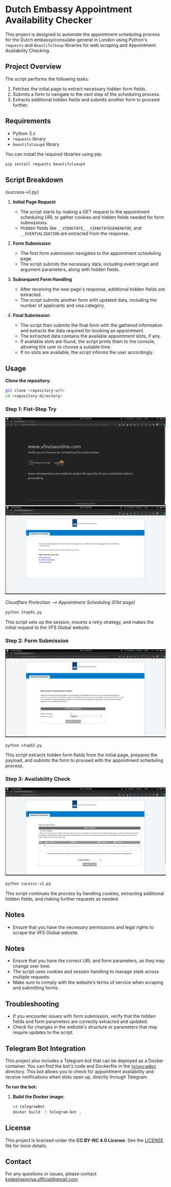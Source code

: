 # Dutch Embassy Appointment Availability Checker

This project is designed to automate the appointment scheduling process for the Dutch embassy/consulate-general in London using Python's `requests` and `BeautifulSoup` libraries for web scraping and Appointment Availability Checking.

## Project Overview

The script performs the following tasks:
1. Fetches the initial page to extract necessary hidden form fields.
2. Submits a form to navigate to the next step of the scheduling process.
3. Extracts additional hidden fields and submits another form to proceed further.

## Requirements

- Python 3.x
- `requests` library
- `beautifulsoup4` library

You can install the required libraries using pip:

```bash
pip install requests beautifulsoup4
```

## Script Breakdown 
(success-v1.py)

1. **Initial Page Request**

   - The script starts by making a GET request to the appointment scheduling URL to gather cookies and hidden fields needed for form submissions.
   - Hidden fields like `__VIEWSTATE`, `__VIEWSTATEGENERATOR`, and `__EVENTVALIDATION` are extracted from the response.

2. **Form Submission**

   - The first form submission navigates to the appointment scheduling page.
   - The script submits the necessary data, including event target and argument parameters, along with hidden fields.

3. **Subsequent Form Handling**

   - After receiving the new page's response, additional hidden fields are extracted.
   - The script submits another form with updated data, including the number of applicants and visa category.

4. **Final Submission**

   - The script then submits the final form with the gathered information and extracts the data required for booking an appointment.
   - The extracted data contains the available appointment slots, if any.
   - If available slots are found, the script prints them to the console, allowing the user to choose a suitable time.
   - If no slots are available, the script informs the user accordingly.


## Usage

**Clone the repository**:

```sh
git clone <repository-url>
cd <repository-directory>
```

### Step 1: Fist-Step Try


![Cloudflare](<docs/explain 01.png>)
![1st page](<docs/explain 02.png>)

*Cloudflare Protection --> Appointment Scheduling (01st page)*

```sh
python Step01.py
```

This script sets up the session, mounts a retry strategy, and makes the initial request to the VFS Global website.

### Step 2: Form Submission

![alt text](<docs/explain 03.png>)

```sh
python step02.py
```

This script extracts hidden form fields from the initial page, prepares the payload, and submits the form to proceed with the appointment scheduling process.

### Step 3: Availability Check

![alt text](<docs/explain 04.png>)
```sh
python sucesss-v1.py
```

This script continues the process by handling cookies, extracting additional hidden fields, and making further requests as needed.

## Notes

- Ensure that you have the necessary permissions and legal rights to scrape the VFS Global website.

## Notes

- Ensure that you have the correct URL and form parameters, as they may change over time.
- The script uses cookies and session handling to manage state across multiple requests.
- Make sure to comply with the website’s terms of service when scraping and submitting forms.

## Troubleshooting

- If you encounter issues with form submission, verify that the hidden fields and form parameters are correctly extracted and updated.
- Check for changes in the website's structure or parameters that may require updates to the script.

## Telegram Bot Integration

This project also includes a Telegram bot that can be deployed as a Docker container. You can find the bot's code and Dockerfile in the [`telegramBot`](./telegramBot/) directory. This bot allows you to check for appointment availability and receive notifications when slots open up, directly through Telegram. 

**To run the bot:**

1. **Build the Docker image:** 
   ```bash
   cd telegramBot
   docker build -t telegram-bot .
   ```

## License

This project is licensed under the **CC BY-NC 4.0 License**. See the [LICENSE](https://creativecommons.org/licenses/by-nc/4.0/) file for more details.

## Contact

For any questions or issues, please contact [ksdeshappriya.official@gmail.com](ksdeshappriya.official@gmail.com).